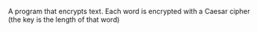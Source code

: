 A program that encrypts text. Each word is encrypted with a Caesar cipher (the key is the length of that word)
